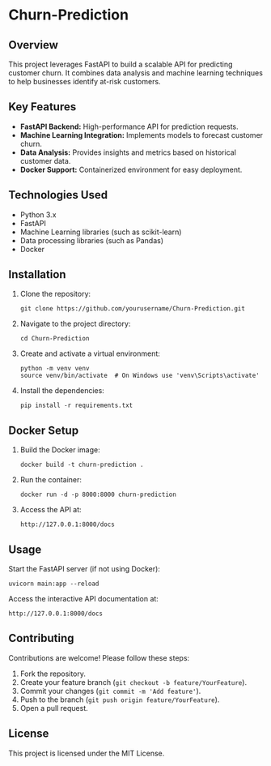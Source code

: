 # Churn-Prediction

## Overview

This project leverages FastAPI to build a scalable API for predicting customer churn. It combines data analysis and machine learning techniques to help businesses identify at-risk customers.

## Key Features

- **FastAPI Backend:** High-performance API for prediction requests.
- **Machine Learning Integration:** Implements models to forecast customer churn.
- **Data Analysis:** Provides insights and metrics based on historical customer data.
- **Docker Support:** Containerized environment for easy deployment.

## Technologies Used

- Python 3.x
- FastAPI
- Machine Learning libraries (such as scikit-learn)
- Data processing libraries (such as Pandas)
- Docker

## Installation

1. Clone the repository:
    ```
    git clone https://github.com/yourusername/Churn-Prediction.git
    ```
2. Navigate to the project directory:
    ```
    cd Churn-Prediction
    ```
3. Create and activate a virtual environment:
    ```
    python -m venv venv
    source venv/bin/activate  # On Windows use 'venv\Scripts\activate'
    ```
4. Install the dependencies:
    ```
    pip install -r requirements.txt
    ```

## Docker Setup

1. Build the Docker image:
    ```
    docker build -t churn-prediction .
    ```
2. Run the container:
    ```
    docker run -d -p 8000:8000 churn-prediction
    ```
3. Access the API at:
    ```
    http://127.0.0.1:8000/docs
    ```

## Usage

Start the FastAPI server (if not using Docker):
```
uvicorn main:app --reload
```
Access the interactive API documentation at:
```
http://127.0.0.1:8000/docs
```

## Contributing

Contributions are welcome! Please follow these steps:

1. Fork the repository.
2. Create your feature branch (`git checkout -b feature/YourFeature`).
3. Commit your changes (`git commit -m 'Add feature'`).
4. Push to the branch (`git push origin feature/YourFeature`).
5. Open a pull request.

## License

This project is licensed under the MIT License.
